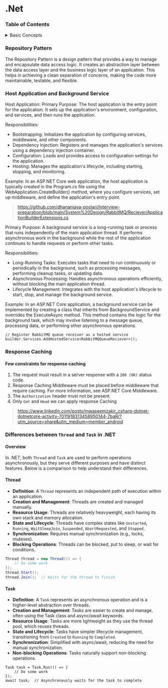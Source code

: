 # .Net
### Table of Contents
<details>
<summary>Basic Concepts</summary>

1. [Host Application and Background Service](#host-application-and-background-service)
2. [Repository Pattern](#repository-pattern)
</details> 

### Repository Pattern

The Repository Pattern is a design pattern that provides a way to manage and encapsulate data access logic. It creates an abstraction layer between the data access layer and the business logic layer of an application. This helps in achieving a clean separation of concerns, making the code more maintainable, testable, and flexible.

### Host Application and Background Service
Host Application:
Primary Purpose: The host application is the entry point for the application. It sets up the application's environment, configuration, and services, and then runs the application.

Responsibilities:

- Bootstrapping: Initializes the application by configuring services, middleware, and other components.
- Dependency Injection: Registers and manages the application's services using a dependency injection container.
- Configuration: Loads and provides access to configuration settings for the application.
- Hosting: Manages the application's lifecycle, including starting, stopping, and monitoring.

Example:
In an ASP.NET Core web application, the host application is typically created in the Program.cs file using the WebApplication.CreateBuilder() method, where you configure services, set up middleware, and define the application's entry point.
> https://github.com/dhananjaya-poojari/Interview-preparation/blob/main/System%20Design/RabbitMQ/Reciever/ApplicationBuilderExtensions.cs

Primary Purpose: A background service is a long-running task or process that runs independently of the main application thread. It performs asynchronous work in the background while the rest of the application continues to handle requests or perform other tasks.

Responsibilities:

- Long-Running Tasks: Executes tasks that need to run continuously or periodically in the background, such as processing messages, performing cleanup tasks, or updating data.
- Asynchronous Processing: Handles asynchronous operations efficiently, without blocking the main application thread.
- Lifecycle Management: Integrates with the host application's lifecycle to start, stop, and manage the background service.
  
Example:
In an ASP.NET Core application, a background service can be implemented by creating a class that inherits from BackgroundService and overrides the ExecuteAsync method. This method contains the logic for the background task, which may involve listening to a message queue, processing data, or performing other asynchronous operations.
```
// Register RabbitMQ queue receiver as a hosted service
builder.Services.AddHostedService<RabbitMQQueueReciever>();
```

### Response Caching
#### Few constraints for response caching
1. The request must result in a server response with a `200 (OK)` status code.
2. Response Caching Middleware must be placed before middleware that require caching. For more information, see ASP.NET Core Middleware.
3. The `Authorization` header must not be present.
4. Only `Get` and `Head` we can apply response Caching

> https://www.linkedin.com/posts/mwaseemzakir_csharp-dotnet-dotnetcore-activity-7011918313458950144-7baR/?utm_source=share&utm_medium=member_android

### Differences between `Thread` and `Task` in .NET

#### Overview

In .NET, both `Thread` and `Task` are used to perform operations asynchronously, but they serve different purposes and have distinct features. Below is a comparison to help understand their differences.

#### Thread

- **Definition**: A `Thread` represents an independent path of execution within an application.
- **Creation and Management**: Threads are created and managed manually.
- **Resource Usage**: Threads are relatively heavyweight, each having its own stack and memory allocation.
- **State and Lifecycle**: Threads have complex states like `Unstarted`, `Running`, `WaitSleepJoin`, `Suspended`, `AbortRequested`, and `Stopped`.
- **Synchronization**: Requires manual synchronization (e.g., locks, mutexes).
- **Blocking Operations**: Threads can be blocked, put to sleep, or wait for conditions.

```csharp
Thread thread = new Thread(() => {
    // Do some work
});
thread.Start();
thread.Join();  // Waits for the thread to finish
```

#### Task

- **Definition**: A `Task` represents an asynchronous operation and is a higher-level abstraction over threads.
- **Creation and Management**: Tasks are easier to create and manage, often using the Task class and async/await keywords.
- **Resource Usage**: Tasks are more lightweight as they use the thread pool, which reuses threads.
- **State and Lifecycle**: Tasks have simpler lifecycle management, transitioning from `Created` to `Running` to `Completed`.
- **Synchronization**: Simplified with async/await, reducing the need for manual synchronization.
- **Non-blocking Operations**: Tasks naturally support non-blocking operations.

```
Task task = Task.Run(() => {
    // Do some work
});
await task;  // Asynchronously waits for the task to complete
```
